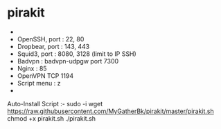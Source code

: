 # pirakit
-
- OpenSSH, port : 22, 80
- Dropbear, port : 143, 443
- Squid3, port : 8080, 3128 (limit to IP SSH)
- Badvpn   : badvpn-udpgw port 7300
- Nginx    : 85
- OpenVPN TCP 1194
- Script menu : z
-

Auto-Install Script :-
sudo -i
wget https://raw.githubusercontent.com/MyGatherBk/pirakit/master/pirakit.sh
chmod +x pirakit.sh
./pirakit.sh
